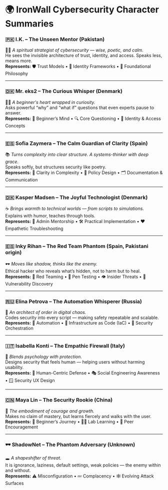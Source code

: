 # 🌍 IronWall Cybersecurity Character Summaries

### 🇵🇰 I.K. – The Unseen Mentor (Pakistan)  
🧘‍♂️ *A spiritual strategist of cybersecurity — wise, poetic, and calm.*  
He sees the invisible architecture of trust, identity, and access. Speaks less, means more.  
**Represents:** 🛡️ Trust Models • 🔐 Identity Frameworks • 📜 Foundational Philosophy  

---

### 🇩🇰 Mr. eks2 – The Curious Whisper (Denmark)  
🧑‍🎓 *A beginner's heart wrapped in curiosity.*  
Asks powerful “why” and “what if” questions that even experts pause to answer.  
**Represents:** 🤔 Beginner’s Mind • 🔍 Core Questioning • 🧩 Identity & Access Concepts  

---

### 🇪🇸 Sofia Zaymera – The Calm Guardian of Clarity (Spain)  
📚 *Turns complexity into clear structure. A systems-thinker with deep grace.*  
Speaks softly, but structures security like poetry.  
**Represents:** 🌊 Clarity in Complexity • 🧠 Policy Design • 🗂️ Documentation & Communication  

---

### 🇩🇰 Kasper Madsen – The Joyful Technologist (Denmark)  
☕ *Brings warmth to technical worlds — from scripts to simulations.*  
Explains with humor, teaches through tools.  
**Represents:** 🧰 Admin Mentorship • 🛠️ Practical Implementation • ❤️ Empathetic Troubleshooting  

---

### 🇪🇸 Inky Rihan – The Red Team Phantom (Spain, Pakistani origin)  
🕶️ *Moves like shadow, thinks like the enemy.*  
Ethical hacker who reveals what’s hidden, not to harm but to heal.  
**Represents:** 🛑 Red Teaming • 🧨 Pen Testing • 👁️ Insider Threats • 🐾 Vulnerability Discovery  

---

### 🇷🇺 Elina Petrova – The Automation Whisperer (Russia)  
🧵 *An architect of order in digital chaos.*  
Codes security into every script — making safety repeatable and scalable.  
**Represents:** 🤖 Automation • 🧱 Infrastructure as Code (IaC) • 🧩 Security Orchestration  

---

### 🇮🇹 Isabella Konti – The Empathic Firewall (Italy)  
🫶 *Blends psychology with protection.*  
Designs security that feels human — helping users without harming usability.  
**Represents:** 🧠 Human-Centric Defense • 🎭 Social Engineering Awareness • 🪟 Security UX Design  

---

### 🇨🇳 Maya Lin – The Security Rookie (China)  
🌱 *The embodiment of courage and growth.*  
Makes no claim of mastery, but learns fiercely and walks with the user.  
**Represents:** 🧪 Beginner’s Journey • 🧑‍🔬 Lab Learning • 🤝 Peer Encouragement  

---

### 🕶️ ShadowNet – The Phantom Adversary (Unknown)  
🕳️ *A shapeshifter of threat.*  
It is ignorance, laziness, default settings, weak policies — the enemy within and without.  
**Represents:** ⚠️ Misconfiguration • 💤 Complacency • 🕸️ Evolving Attack Surfaces  

